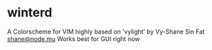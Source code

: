 # winterd
A Colorscheme for VIM highly based on 'vylight' by Vy-Shane Sin Fat <shane@node.mu> 
Works best for GUI right now
